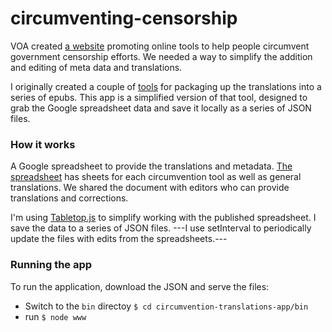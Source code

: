 # circumventing-censorship #

VOA created [a website](http://projects.voanews.com/circumvention/) promoting online tools to help people circumvent government censorship efforts. We needed a way to simplify the addition and editing of meta data and translations. 

I originally created a couple of [tools](https://github.com/bbgvisualjournalist/download-circumvention-ebooks) for packaging up the translations into a series of epubs. This app is a simplified version of that tool, designed to grab the Google spreadsheet data and save it locally as a series of JSON files.

### How it works ###
A Google spreadsheet to provide the translations and metadata. [The spreadsheet](https://docs.google.com/spreadsheets/d/123DWrahipU6XOVjnVdTd0kdOBFBlzXuxButFymJ-OmA/pubhtml) has sheets for each circumvention tool as well as general translations. We shared the document with editors who can provide translations and corrections. 

I'm using [Tabletop.js](https://github.com/jsoma/tabletop) to simplify working with the published spreadsheet. I save the data to a series of JSON files. ---I use setInterval to periodically update the files with edits from the spreadsheets.---

### Running the app ###

To run the application, download the JSON and serve the files:

* Switch to the `bin` directoy `$ cd circumvention-translations-app/bin`
* run `$ node www`
